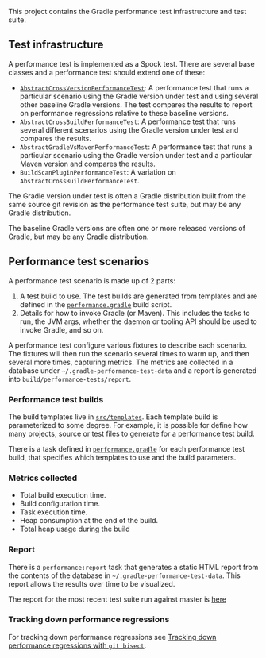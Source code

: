 
This project contains the Gradle performance test infrastructure and test suite.

## Test infrastructure

A performance test is implemented as a Spock test. There are several base classes and a performance test should extend one of these:

- [`AbstractCrossVersionPerformanceTest`](src/testFixtures/groovy/org/gradle/performance/AbstractCrossVersionPerformanceTest.groovy): A performance test that runs a particular scenario using the 
Gradle version under test and using several other baseline Gradle versions. The test compares the results to report on performance regressions relative to these baseline versions. 
- `AbstractCrossBuildPerformanceTest`: A performance test that runs several different scenarios using the Gradle version under test and compares the results.
- `AbstractGradleVsMavenPerformanceTest`: A performance test that runs a particular scenario using the Gradle version under test and a particular Maven version and compares the results.
- `BuildScanPluginPerformanceTest`: A variation on `AbstractCrossBuildPerformanceTest`.

The Gradle version under test is often a Gradle distribution built from the same source git revision as the performance test suite, but may be any Gradle distribution. 

The baseline Gradle versions are often one or more released versions of Gradle, but may be any Gradle distribution.

## Performance test scenarios

A performance test scenario is made up of 2 parts:

1. A test build to use. The test builds are generated from templates and are defined in the [`performance.gradle`](performance.gradle) build script. 
2. Details for how to invoke Gradle (or Maven). This includes the tasks to run, the JVM args, whether the daemon or tooling API should be used to invoke Gradle, and so on.

A performance test configure various fixtures to describe each scenario. The fixtures will then run the scenario several times to warm up, and then several more times, capturing metrics.
The metrics are collected in a database under `~/.gradle-performance-test-data` and a report is generated into `build/performance-tests/report`.

### Performance test builds

The build templates live in [`src/templates`](src/templates). Each template build is parameterized to some degree. For example, it is possible for define how many projects, source 
or test files to generate for a performance test build.

There is a task defined in [`performance.gradle`](performance.gradle) for each performance test build, that specifies which templates to use and the build parameters.

### Metrics collected

- Total build execution time.
- Build configuration time.
- Task execution time.
- Heap consumption at the end of the build.
- Total heap usage during the build

### Report

There is a `performance:report` task that generates a static HTML report from the contents of the database in `~/.gradle-performance-test-data`. This report allows the results over
time to be visualized.

The report for the most recent test suite run against master is [here](https://builds.gradle.org/repository/download/Gradle_Master_Performance_Linux/.lastFinished/results/report/index.html)

### Tracking down performance regressions

For tracking down performance regressions see [Tracking down performance regressions with `git bisect`](docs/performance-bisect.md).
